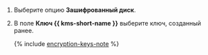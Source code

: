 1. Выберите опцию **Зашифрованный диск**.
1. В поле **Ключ {{ kms-short-name }}** выберите ключ, созданный ранее.

    {% include [encryption-keys-note](encryption-keys-note.md) %}
